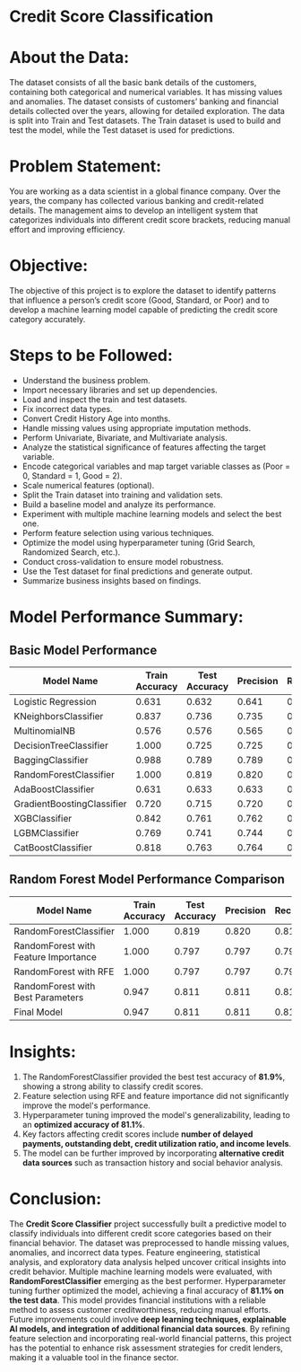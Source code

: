 # Credit Score Classification
# About the Data:
The dataset consists of all the basic bank details of the customers, containing both categorical and numerical variables. It has missing values and anomalies. The dataset consists of customers’ banking and financial details collected over the years, allowing for detailed exploration. The data is split into Train and Test datasets. The Train dataset is used to build and test the model, while the Test dataset is used for predictions.
# Problem Statement:
You are working as a data scientist in a global finance company. Over the years, the company has collected various banking and credit-related details. The management aims to develop an intelligent system that categorizes individuals into different credit score brackets, reducing manual effort and improving efficiency.
# Objective:
The objective of this project is to explore the dataset to identify patterns that influence a person’s credit score (Good, Standard, or Poor) and to develop a machine learning model capable of predicting the credit score category accurately.
# Steps to be Followed:
- Understand the business problem.
- Import necessary libraries and set up dependencies.
- Load and inspect the train and test datasets.
- Fix incorrect data types.
- Convert Credit History Age into months.
- Handle missing values using appropriate imputation methods.
- Perform Univariate, Bivariate, and Multivariate analysis.
- Analyze the statistical significance of features affecting the target variable.
- Encode categorical variables and map target variable classes as (Poor = 0, Standard = 1, Good = 2).
- Scale numerical features (optional).
- Split the Train dataset into training and validation sets.
- Build a baseline model and analyze its performance.
- Experiment with multiple machine learning models and select the best one.
- Perform feature selection using various techniques.
- Optimize the model using hyperparameter tuning (Grid Search, Randomized Search, etc.).
- Conduct cross-validation to ensure model robustness.
- Use the Test dataset for final predictions and generate output.
- Summarize business insights based on findings.
# Model Performance Summary:
## Basic Model Performance

| Model Name                    | Train Accuracy | Test Accuracy | Precision | Recall | F1-Score | AUC-ROC |
|--------------------------------|---------------|--------------|-----------|--------|----------|---------|
| Logistic Regression           | 0.631         | 0.632        | 0.641     | 0.632  | 0.629    | 0.793   |
| KNeighborsClassifier          | 0.837         | 0.736        | 0.735     | 0.736  | 0.735    | 0.877   |
| MultinomialNB                 | 0.576         | 0.576        | 0.565     | 0.576  | 0.559    | 0.739   |
| DecisionTreeClassifier        | 1.000         | 0.725        | 0.725     | 0.725  | 0.725    | 0.775   |
| BaggingClassifier             | 0.988         | 0.789        | 0.789     | 0.789  | 0.788    | 0.907   |
| RandomForestClassifier        | 1.000         | 0.819        | 0.820     | 0.819  | 0.819    | 0.932   |
| AdaBoostClassifier            | 0.631         | 0.633        | 0.633     | 0.633  | 0.633    | 0.804   |
| GradientBoostingClassifier    | 0.720         | 0.715        | 0.720     | 0.715  | 0.716    | 0.867   |
| XGBClassifier                 | 0.842         | 0.761        | 0.762     | 0.761  | 0.761    | 0.903   |
| LGBMClassifier                | 0.769         | 0.741        | 0.744     | 0.741  | 0.742    | 0.891   |
| CatBoostClassifier            | 0.818         | 0.763        | 0.764     | 0.763  | 0.764    | 0.902   |

## Random Forest Model Performance Comparison

| Model Name                          | Train Accuracy | Test Accuracy | Precision | Recall | F1-Score | AUC-ROC |
|--------------------------------------|---------------|--------------|-----------|--------|----------|---------|
| RandomForestClassifier              | 1.000         | 0.819        | 0.820     | 0.819  | 0.819    | 0.932   |
| RandomForest with Feature Importance | 1.000         | 0.797        | 0.797     | 0.797  | 0.797    | 0.921   |
| RandomForest with RFE                | 1.000         | 0.797        | 0.797     | 0.797  | 0.797    | 0.921   |
| RandomForest with Best Parameters    | 0.947         | 0.811        | 0.811     | 0.811  | 0.811    | 0.927   |
| Final Model                          | 0.947         | 0.811        | 0.811     | 0.811  | 0.811    | 0.927   |

# Insights:
1. The RandomForestClassifier provided the best test accuracy of **81.9%**, showing a strong ability to classify credit scores.
2. Feature selection using RFE and feature importance did not significantly improve the model's performance.
3. Hyperparameter tuning improved the model's generalizability, leading to an **optimized accuracy of 81.1%**.
4. Key factors affecting credit scores include **number of delayed payments, outstanding debt, credit utilization ratio, and income levels**.
5. The model can be further improved by incorporating **alternative credit data sources** such as transaction history and social behavior analysis.
# Conclusion:
The **Credit Score Classifier** project successfully built a predictive model to classify individuals into different credit score categories based on their financial behavior. The dataset was preprocessed to handle missing values, anomalies, and incorrect data types. Feature engineering, statistical analysis, and exploratory data analysis helped uncover critical insights into credit behavior.
Multiple machine learning models were evaluated, with **RandomForestClassifier** emerging as the best performer. Hyperparameter tuning further optimized the model, achieving a final accuracy of **81.1% on the test data**. This model provides financial institutions with a reliable method to assess customer creditworthiness, reducing manual efforts.
Future improvements could involve **deep learning techniques, explainable AI models, and integration of additional financial data sources**. By refining feature selection and incorporating real-world financial patterns, this project has the potential to enhance risk assessment strategies for credit lenders, making it a valuable tool in the finance sector.
